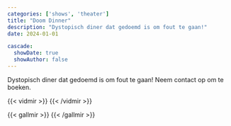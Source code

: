 ```yaml
---
categories: ['shows', 'theater']
title: "Doom Dinner"
description: "Dystopisch diner dat gedoemd is om fout te gaan!"
date: 2024-01-01

cascade:
  showDate: true
  showAuthor: false 
---
```


Dystopisch diner dat gedoemd is om fout te gaan! Neem contact op om te boeken.

{{< vidmir >}}
{{< /vidmir >}}

{{< gallmir >}}
{{< /gallmir >}}
